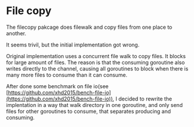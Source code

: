 # File copy
The filecopy pakcage does filewalk and copy files from one place to another.

It seems trivil, but the initial implementation got wrong.

Original implementation uses a concurrent file walk to copy files.
It blocks for large amount of files. The reason is that the consuming goroutine also writes directly to the channel, causing all goroutines to block when there is many more files to consume than it can consume. 

After done some benchmark on file io(see [https://github.com/xhd2015/bench-file-io](https://github.com/xhd2015/bench-file-io)), I decided to rewrite the implentation in a way that walk directory in one goroutine, and only send files for other goroutines to consume, that separates producing and consuming.